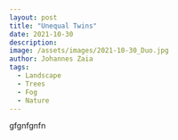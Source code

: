 ```yaml
---
layout: post
title: "Unequal Twins"
date: 2021-10-30
description: 
image: /assets/images/2021-10-30_Duo.jpg
author: Johannes Zaia
tags: 
  - Landscape
  - Trees
  - Fog
  - Nature
---
```

   gfgnfgnfn